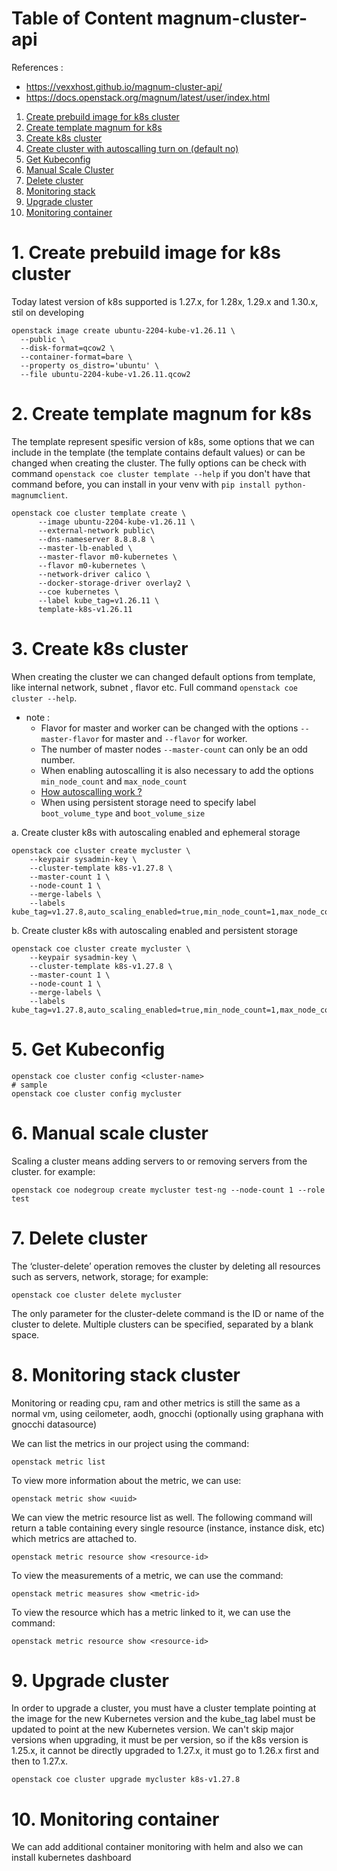 # Table of Content magnum-cluster-api

References : 
- https://vexxhost.github.io/magnum-cluster-api/
- https://docs.openstack.org/magnum/latest/user/index.html

1. [Create prebuild image for k8s cluster](#1-create-prebuild-image-for-k8s-cluster)
2. [Create template magnum for k8s](#2-create-template-magnum-for-k8s)
3. [Create k8s cluster](#3-create-k8s-cluster)
4. [Create cluster with autoscalling turn on (default no)](#4-create-cluster-with-autoscalling-turn-on-default-no)
5. [Get Kubeconfig](#5-get-kubeconfig)
6. [Manual Scale Cluster](#6-manual-scale-cluster)
7. [Delete cluster](#7-delete-cluster)
8. [Monitoring stack](#8-monitoring-stack-cluster)
9. [Upgrade cluster](#9-upgrade-cluster)
10. [Monitoring container](#10-monitoring-container)


# 1. Create prebuild image for k8s cluster

Today latest version of k8s supported is 1.27.x, for 1.28x, 1.29.x and 1.30.x, stil on developing

```
openstack image create ubuntu-2204-kube-v1.26.11 \
  --public \
  --disk-format=qcow2 \
  --container-format=bare \
  --property os_distro='ubuntu' \
  --file ubuntu-2204-kube-v1.26.11.qcow2
```

# 2. Create template magnum for k8s
The template represent spesific version of k8s, some options that we can include in the template (the template contains default values) or can be changed when creating the cluster. The fully options can be check with command `openstack coe cluster template --help` if you don't have that command before, you can install in your venv with `pip install python-magnumclient`.

```
openstack coe cluster template create \
      --image ubuntu-2204-kube-v1.26.11 \
      --external-network public\
      --dns-nameserver 8.8.8.8 \
      --master-lb-enabled \
      --master-flavor m0-kubernetes \
      --flavor m0-kubernetes \
      --network-driver calico \
      --docker-storage-driver overlay2 \
      --coe kubernetes \
      --label kube_tag=v1.26.11 \
      template-k8s-v1.26.11
```

# 3. Create k8s cluster
When creating the cluster we can changed default options from template, like internal network, subnet , flavor etc. Full command `openstack coe cluster --help`. 
* note :
  - Flavor for master and worker can be changed with the options `--master-flavor` for master and `--flavor` for worker.
  - The number of master nodes `--master-count` can only be an odd number.
  - When enabling autoscalling it is also necessary to add the options `min_node_count` and `max_node_count`
  - [How autoscalling work ?](https://github.com/pahrialms/magnum-capi/blob/main/autoscalling/autoscalling_flow.md)
  - When using persistent storage need to specify label `boot_volume_type` and `boot_volume_size`

a. Create cluster k8s with autoscaling enabled and ephemeral storage

```
openstack coe cluster create mycluster \
    --keypair sysadmin-key \
    --cluster-template k8s-v1.27.8 \
    --master-count 1 \
    --node-count 1 \
    --merge-labels \
    --labels kube_tag=v1.27.8,auto_scaling_enabled=true,min_node_count=1,max_node_count=3,octavia_provider=ovn
```

b. Create cluster k8s with autoscaling enabled and persistent storage

```
openstack coe cluster create mycluster \
    --keypair sysadmin-key \
    --cluster-template k8s-v1.27.8 \
    --master-count 1 \
    --node-count 1 \
    --merge-labels \
    --labels kube_tag=v1.27.8,auto_scaling_enabled=true,min_node_count=1,max_node_count=3,octavia_provider=ovn,boot_volume_type=VT1,boot_volume_size=20
```

# 5. Get Kubeconfig

```
openstack coe cluster config <cluster-name>
# sample
openstack coe cluster config mycluster
```

# 6. Manual scale cluster
Scaling a cluster means adding servers to or removing servers from the cluster. for example:

```
openstack coe nodegroup create mycluster test-ng --node-count 1 --role test
```

# 7. Delete cluster
The ‘cluster-delete’ operation removes the cluster by deleting all resources such as servers, network, storage; for example:
```
openstack coe cluster delete mycluster
```
The only parameter for the cluster-delete command is the ID or name of the cluster to delete. Multiple clusters can be specified, separated by a blank space.

# 8. Monitoring stack cluster

Monitoring or reading cpu, ram and other metrics is still the same as a normal vm, using ceilometer, aodh, gnocchi (optionally using graphana with gnocchi datasource)

We can list the metrics in our project using the command:
```
openstack metric list
```

To view more information about the metric, we can use:
```
openstack metric show <uuid>
```

We can view the metric resource list as well. The following command will return a table containing every single resource (instance, instance disk, etc) which metrics are attached to.
```
openstack metric resource show <resource-id>
```

To view the measurements of a metric, we can use the command:
```
openstack metric measures show <metric-id>
```
To view the resource which has a metric linked to it, we can use the command:
```
openstack metric resource show <resource-id>
```
# 9. Upgrade cluster

In order to upgrade a cluster, you must have a cluster template pointing at the image for the new Kubernetes version and the kube_tag label must be updated to point at the new Kubernetes version. We can't skip major versions when upgrading, it must be per version, so if the k8s version is 1.25.x, it cannot be directly upgraded to 1.27.x, it must go to 1.26.x first and then to 1.27.x.
```
openstack coe cluster upgrade mycluster k8s-v1.27.8
```

# 10. Monitoring container

We can add additional container monitoring with helm and also we can install kubernetes dashboard


